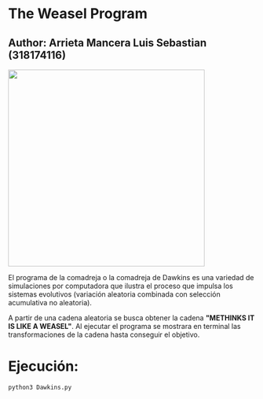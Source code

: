 # The Weasel Program
## Author: Arrieta Mancera Luis Sebastian (318174116)

<img width="400px" src="https://media.giphy.com/media/v1.Y2lkPTc5MGI3NjExZWk1enhmZW41Zzk3cXVpc2JrZDBmdXAzdjBnZmpkdWQ0amtwMTQ0cCZlcD12MV9pbnRlcm5hbF9naWZfYnlfaWQmY3Q9Zw/5Zesu5VPNGJlm/giphy.gif"/>

El programa de la comadreja o la comadreja de Dawkins es una variedad de simulaciones por computadora que ilustra el proceso que impulsa los sistemas evolutivos (variación aleatoria combinada con selección acumulativa no aleatoria).

A partir de una cadena aleatoria se busca obtener la cadena **"METHINKS IT IS LIKE A WEASEL"**. Al ejecutar el programa se mostrara en terminal las transformaciones de la cadena hasta conseguir el objetivo.

# Ejecución:

```bash
python3 Dawkins.py
```

